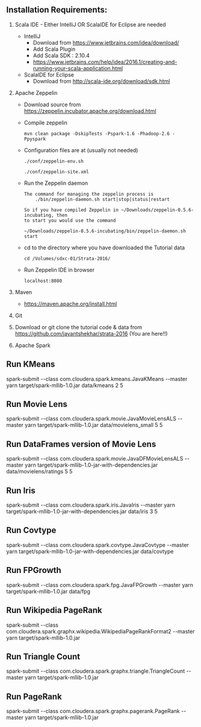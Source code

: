 Installation Requirements:
--------------------------
1.	Scala IDE - Either IntelliJ   OR   ScalaIDE for Eclipse are needed
	* IntelliJ
		* Download from https://www.jetbrains.com/idea/download/
		* Add Scala Plugin
		* Add Scala SDK : 2.10.4
		* https://www.jetbrains.com/help/idea/2016.1/creating-and-running-your-scala-application.html 
	* ScalaIDE for Eclipse
		* Download from http://scala-ide.org/download/sdk.html 
2. 	Apache Zeppelin

   	* Download source from https://zeppelin.incubator.apache.org/download.html
   	
   	* Compile zeppelin
    	```
    	mvn clean package -DskipTests -Pspark-1.6 -Phadoop-2.6 -Ppyspark
   		```
   	* Configuration files are at (usually not needed)
   	
		```
		./conf/zeppelin-env.sh
		
		./conf/zeppelin-site.xml
		```
		
	* Run the Zeppelin daemon
	
		```
		The command for managing the zeppelin process is
			./bin/zeppelin-daemon.sh start|stop|status|restart
		
		So if you have compiled Zeppelin in ~/Downloads/zeppelin-0.5.6-incubating, then
		to start you would use the command
		
		~/Downloads/zeppelin-0.5.6-incubating/bin/zeppelin-daemon.sh start
		```
		
	* cd to the directory where you have downloaded the Tutorial data
	
		```
		cd /Volumes/sdxc-01/Strata-2016/
		```
		
	* Run Zeppelin IDE in browser
	
		```
		localhost:8080
		```
		
3. Maven
	* https://maven.apache.org/install.html 
4. Git 
5. Download or git clone the tutorial code & data from https://github.com/jayantshekhar/strata-2016 (You are here!!)
6. Apache Spark

Run KMeans
----------

spark-submit --class com.cloudera.spark.kmeans.JavaKMeans  --master yarn target/spark-mllib-1.0.jar data/kmeans 2 5

Run Movie Lens
--------------

spark-submit --class com.cloudera.spark.movie.JavaMovieLensALS  --master yarn target/spark-mllib-1.0.jar data/movielens_small 5 5

Run DataFrames version of Movie Lens
------------------------------------

spark-submit --class com.cloudera.spark.movie.JavaDFMovieLensALS  --master yarn target/spark-mllib-1.0-jar-with-dependencies.jar data/movielens/ratings 5 5

Run Iris
--------

spark-submit --class com.cloudera.spark.iris.JavaIris  --master yarn target/spark-mllib-1.0-jar-with-dependencies.jar data/iris 3 5

Run Covtype
-----------

spark-submit --class com.cloudera.spark.covtype.JavaCovtype  --master yarn target/spark-mllib-1.0-jar-with-dependencies.jar data/covtype


Run FPGrowth
------------

spark-submit --class com.cloudera.spark.fpg.JavaFPGrowth  --master yarn target/spark-mllib-1.0.jar data/fpg


Run Wikipedia PageRank
----------------------

spark-submit --class com.cloudera.spark.graphx.wikipedia.WikipediaPageRankFormat2  --master yarn target/spark-mllib-1.0.jar


Run Triangle Count
------------------

spark-submit --class com.cloudera.spark.graphx.triangle.TriangleCount  --master yarn target/spark-mllib-1.0.jar


Run PageRank
------------

spark-submit --class com.cloudera.spark.graphx.pagerank.PageRank  --master yarn target/spark-mllib-1.0.jar





